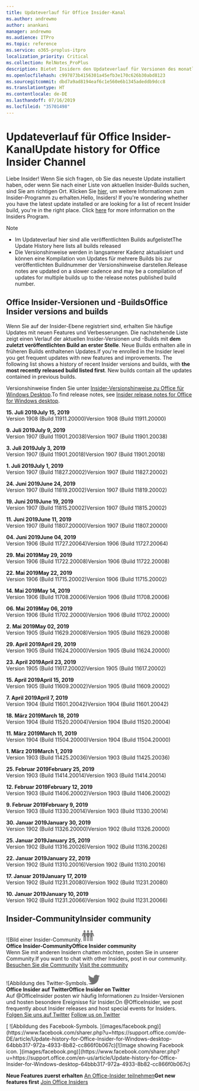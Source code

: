 ```yaml
---
title: Updateverlauf für Office Insider-Kanal
ms.author: andrewmo
author: anankani
manager: andrewmo
ms.audience: ITPro
ms.topic: reference
ms.service: o365-proplus-itpro
localization_priority: Critical
ms.collection: RelNotes_ProPlus
description: Bietet Insidern den Updateverlauf für Versionen des monatlichen Kanals (Insider Fast) für Windows Desktop.
ms.openlocfilehash: c997873b4156301a45efb3e170c626b30abd8123
ms.sourcegitcommit: dbd7a9ad8194eaf6c1e560e6b1345adeddb9dcc8
ms.translationtype: HT
ms.contentlocale: de-DE
ms.lasthandoff: 07/16/2019
ms.locfileid: "35701498"
---
```

# <a name="update-history-for-office-insider-channel"></a><span data-ttu-id="ce03d-103">Updateverlauf für Office Insider-Kanal</span><span class="sxs-lookup"><span data-stu-id="ce03d-103">Update history for Office Insider Channel</span></span>

<span data-ttu-id="ce03d-p101">Liebe Insider! Wenn Sie sich fragen, ob Sie das neueste Update installiert haben, oder wenn Sie nach einer Liste von aktuellen Insider-Builds suchen, sind Sie am richtigen Ort. Klicken Sie [hier](https://insider.office.com/), um weitere Informationen zum Insider-Programm zu erhalten.</span><span class="sxs-lookup"><span data-stu-id="ce03d-p101">Hello, Insiders! If you're wondering whether you have the latest update installed or are looking for a list of recent Insider build, you're in the right place. Click [here](https://insider.office.com/) for more information on the Insiders Program.</span></span>

> [!NOTE]
> - <span data-ttu-id="ce03d-107">Im Updateverlauf hier sind alle veröffentlichten Builds aufgelistet</span><span class="sxs-lookup"><span data-stu-id="ce03d-107">The Update History here lists all builds released</span></span>
> - <span data-ttu-id="ce03d-108">Die Versionshinweise werden in langsamerer Kadenz aktualisiert und können eine Kompilation von Updates für mehrere Builds bis zur veröffentlichten Buildnummer der Versionshinweise darstellen.</span><span class="sxs-lookup"><span data-stu-id="ce03d-108">Release notes are updated on a slower cadence and may be a compilation of updates for multiple builds up to the release notes published build number.</span></span>



## <a name="office-insider-versions-and-builds"></a><span data-ttu-id="ce03d-109">Office Insider-Versionen und -Builds</span><span class="sxs-lookup"><span data-stu-id="ce03d-109">Office Insider versions and builds</span></span>

<span data-ttu-id="ce03d-p102">Wenn Sie auf der Insider-Ebene registriert sind, erhalten Sie häufige Updates mit neuen Features und Verbesserungen. Die nachstehende Liste zeigt einen Verlauf der aktuellen Insider-Versionen und -Builds mit **dem zuletzt veröffentlichten Build an erster Stelle**. Neue Builds enthalten alle in früheren Builds enthaltenen Updates.</span><span class="sxs-lookup"><span data-stu-id="ce03d-p102">If you're enrolled in the Insider level you get frequent updates with new features and improvements. The following list shows a history of recent Insider versions and builds, with **the most recently released build listed first**. New builds contain all the updates contained in previous builds.</span></span> 

<span data-ttu-id="ce03d-113">Versionshinweise finden Sie unter [Insider-Versionshinweise zu Office für Windows Desktop](https://docs.microsoft.com/de-DE/OfficeUpdates/release-notes-office-insider).</span><span class="sxs-lookup"><span data-stu-id="ce03d-113">To find release notes, see [Insider release notes for Office for Windows desktop](https://docs.microsoft.com/en-us/OfficeUpdates/release-notes-office-insider).</span></span>

[//]: # (NICHT ENTFERNEN)

<span data-ttu-id="ce03d-115">**15. Juli 2019**</span><span class="sxs-lookup"><span data-stu-id="ce03d-115">**July 15, 2019**</span></span><br/>
<span data-ttu-id="ce03d-116">Version 1908 (Build 11911.20000)</span><span class="sxs-lookup"><span data-stu-id="ce03d-116">Version 1908 (Build 11911.20000)</span></span><br/>

<span data-ttu-id="ce03d-117">**9. Juli 2019**</span><span class="sxs-lookup"><span data-stu-id="ce03d-117">**July 9, 2019**</span></span><br/>
<span data-ttu-id="ce03d-118">Version 1907 (Build 11901.20038)</span><span class="sxs-lookup"><span data-stu-id="ce03d-118">Version 1907 (Build 11901.20038)</span></span><br/>

<span data-ttu-id="ce03d-119">**3. Juli 2019**</span><span class="sxs-lookup"><span data-stu-id="ce03d-119">**July 3, 2019**</span></span><br/>
<span data-ttu-id="ce03d-120">Version 1907 (Build 11901.20018)</span><span class="sxs-lookup"><span data-stu-id="ce03d-120">Version 1907 (Build 11901.20018)</span></span><br/>

<span data-ttu-id="ce03d-121">**1. Juli 2019**</span><span class="sxs-lookup"><span data-stu-id="ce03d-121">**July 1, 2019**</span></span><br/>
<span data-ttu-id="ce03d-122">Version 1907 (Build 11827.20002)</span><span class="sxs-lookup"><span data-stu-id="ce03d-122">Version 1907 (Build 11827.20002)</span></span><br/>

<span data-ttu-id="ce03d-123">**24. Juni 2019**</span><span class="sxs-lookup"><span data-stu-id="ce03d-123">**June 24, 2019**</span></span><br/>
<span data-ttu-id="ce03d-124">Version 1907 (Build 11819.20002)</span><span class="sxs-lookup"><span data-stu-id="ce03d-124">Version 1907 (Build 11819.20002)</span></span><br/>

<span data-ttu-id="ce03d-125">**19. Juni 2019**</span><span class="sxs-lookup"><span data-stu-id="ce03d-125">**June 19, 2019**</span></span><br/>
<span data-ttu-id="ce03d-126">Version 1907 (Build 11815.20002)</span><span class="sxs-lookup"><span data-stu-id="ce03d-126">Version 1907 (Build 11815.20002)</span></span><br/>

<span data-ttu-id="ce03d-127">**11. Juni 2019**</span><span class="sxs-lookup"><span data-stu-id="ce03d-127">**June 11, 2019**</span></span><br/>
<span data-ttu-id="ce03d-128">Version 1907 (Build 11807.20000)</span><span class="sxs-lookup"><span data-stu-id="ce03d-128">Version 1907 (Build 11807.20000)</span></span><br/>

<span data-ttu-id="ce03d-129">**04. Juni 2019**</span><span class="sxs-lookup"><span data-stu-id="ce03d-129">**June 04, 2019**</span></span><br/>
<span data-ttu-id="ce03d-130">Version 1906 (Build 11727.20064)</span><span class="sxs-lookup"><span data-stu-id="ce03d-130">Version 1906 (Build 11727.20064)</span></span><br/>


<span data-ttu-id="ce03d-131">**29. Mai 2019**</span><span class="sxs-lookup"><span data-stu-id="ce03d-131">**May 29, 2019**</span></span><br/>
<span data-ttu-id="ce03d-132">Version 1906 (Build 11722.20008)</span><span class="sxs-lookup"><span data-stu-id="ce03d-132">Version 1906 (Build 11722.20008)</span></span><br/>

<span data-ttu-id="ce03d-133">**22. Mai 2019**</span><span class="sxs-lookup"><span data-stu-id="ce03d-133">**May 22, 2019**</span></span><br/> <span data-ttu-id="ce03d-134">Version 1906 (Build 11715.20002)</span><span class="sxs-lookup"><span data-stu-id="ce03d-134">Version 1906 (Build 11715.20002)</span></span><br/> 

<span data-ttu-id="ce03d-135">**14. Mai 2019**</span><span class="sxs-lookup"><span data-stu-id="ce03d-135">**May 14, 2019**</span></span><br/> <span data-ttu-id="ce03d-136">Version 1906 (Build 11708.20006)</span><span class="sxs-lookup"><span data-stu-id="ce03d-136">Version 1906 (Build 11708.20006)</span></span><br/>

<span data-ttu-id="ce03d-137">**06. Mai 2019**</span><span class="sxs-lookup"><span data-stu-id="ce03d-137">**May 06, 2019**</span></span><br/>
<span data-ttu-id="ce03d-138">Version 1906 (Build 11702.20000)</span><span class="sxs-lookup"><span data-stu-id="ce03d-138">Version 1906 (Build 11702.20000)</span></span><br/>

<span data-ttu-id="ce03d-139">**2. Mai 2019**</span><span class="sxs-lookup"><span data-stu-id="ce03d-139">**May 02, 2019**</span></span><br/>
<span data-ttu-id="ce03d-140">Version 1905 (Build 11629.20008)</span><span class="sxs-lookup"><span data-stu-id="ce03d-140">Version 1905 (Build 11629.20008)</span></span><br/>

<span data-ttu-id="ce03d-141">**29. April 2019**</span><span class="sxs-lookup"><span data-stu-id="ce03d-141">**April 29, 2019**</span></span><br/>
<span data-ttu-id="ce03d-142">Version 1905 (Build 11624.20000)</span><span class="sxs-lookup"><span data-stu-id="ce03d-142">Version 1905 (Build 11624.20000)</span></span><br/>

<span data-ttu-id="ce03d-143">**23. April 2019**</span><span class="sxs-lookup"><span data-stu-id="ce03d-143">**April 23, 2019**</span></span><br/> <span data-ttu-id="ce03d-144">Version 1905 (Build 11617.20002)</span><span class="sxs-lookup"><span data-stu-id="ce03d-144">Version 1905 (Build 11617.20002)</span></span><br/>

<span data-ttu-id="ce03d-145">**15. April 2019**</span><span class="sxs-lookup"><span data-stu-id="ce03d-145">**April 15, 2019**</span></span><br/> <span data-ttu-id="ce03d-146">Version 1905 (Build 11609.20002)</span><span class="sxs-lookup"><span data-stu-id="ce03d-146">Version 1905 (Build 11609.20002)</span></span><br/>

<span data-ttu-id="ce03d-147">**7. April 2019**</span><span class="sxs-lookup"><span data-stu-id="ce03d-147">**April 7, 2019**</span></span><br/> <span data-ttu-id="ce03d-148">Version 1904 (Build 11601.20042)</span><span class="sxs-lookup"><span data-stu-id="ce03d-148">Version 1904 (Build 11601.20042)</span></span><br/>

<span data-ttu-id="ce03d-149">**18. März 2019**</span><span class="sxs-lookup"><span data-stu-id="ce03d-149">**March 18, 2019**</span></span><br/> <span data-ttu-id="ce03d-150">Version 1904 (Build 11520.20004)</span><span class="sxs-lookup"><span data-stu-id="ce03d-150">Version 1904 (Build 11520.20004)</span></span><br/>

<span data-ttu-id="ce03d-151">**11. März 2019**</span><span class="sxs-lookup"><span data-stu-id="ce03d-151">**March 11, 2019**</span></span><br/> <span data-ttu-id="ce03d-152">Version 1904 (Build 11504.20000)</span><span class="sxs-lookup"><span data-stu-id="ce03d-152">Version 1904 (Build 11504.20000)</span></span><br/>

<span data-ttu-id="ce03d-153">**1. März 2019**</span><span class="sxs-lookup"><span data-stu-id="ce03d-153">**March 1, 2019**</span></span><br/> <span data-ttu-id="ce03d-154">Version 1903 (Build 11425.20036)</span><span class="sxs-lookup"><span data-stu-id="ce03d-154">Version 1903 (Build 11425.20036)</span></span><br/> 

<span data-ttu-id="ce03d-155">**25. Februar 2019**</span><span class="sxs-lookup"><span data-stu-id="ce03d-155">**February 25, 2019**</span></span><br/> <span data-ttu-id="ce03d-156">Version 1903 (Build 11414.20014)</span><span class="sxs-lookup"><span data-stu-id="ce03d-156">Version 1903 (Build 11414.20014)</span></span><br/> 

<span data-ttu-id="ce03d-157">**12. Februar 2019**</span><span class="sxs-lookup"><span data-stu-id="ce03d-157">**February 12, 2019**</span></span><br/> <span data-ttu-id="ce03d-158">Version 1903 (Build 11406.20002)</span><span class="sxs-lookup"><span data-stu-id="ce03d-158">Version 1903 (Build 11406.20002)</span></span><br/> 

<span data-ttu-id="ce03d-159">**9. Februar 2019**</span><span class="sxs-lookup"><span data-stu-id="ce03d-159">**February 9, 2019**</span></span><br/> <span data-ttu-id="ce03d-160">Version 1903 (Build 11330.20014)</span><span class="sxs-lookup"><span data-stu-id="ce03d-160">Version 1903 (Build 11330.20014)</span></span><br/> 

<span data-ttu-id="ce03d-161">**30. Januar 2019**</span><span class="sxs-lookup"><span data-stu-id="ce03d-161">**January 30, 2019**</span></span><br/> <span data-ttu-id="ce03d-162">Version 1902 (Build 11326.20000)</span><span class="sxs-lookup"><span data-stu-id="ce03d-162">Version 1902 (Build 11326.20000)</span></span><br/> 

<span data-ttu-id="ce03d-163">**25. Januar 2019**</span><span class="sxs-lookup"><span data-stu-id="ce03d-163">**January 25, 2019**</span></span><br/> <span data-ttu-id="ce03d-164">Version 1902 (Build 11316.20026)</span><span class="sxs-lookup"><span data-stu-id="ce03d-164">Version 1902 (Build 11316.20026)</span></span><br/> 

<span data-ttu-id="ce03d-165">**22. Januar 2019**</span><span class="sxs-lookup"><span data-stu-id="ce03d-165">**January 22, 2019**</span></span><br/> <span data-ttu-id="ce03d-166">Version 1902 (Build 11310.20016)</span><span class="sxs-lookup"><span data-stu-id="ce03d-166">Version 1902 (Build 11310.20016)</span></span><br/> 

<span data-ttu-id="ce03d-167">**17. Januar 2019**</span><span class="sxs-lookup"><span data-stu-id="ce03d-167">**January 17, 2019**</span></span><br/> <span data-ttu-id="ce03d-168">Version 1902 (Build 11231.20080)</span><span class="sxs-lookup"><span data-stu-id="ce03d-168">Version 1902 (Build 11231.20080)</span></span><br/>

<span data-ttu-id="ce03d-169">**10. Januar 2019**</span><span class="sxs-lookup"><span data-stu-id="ce03d-169">**January 10, 2019**</span></span><br/> <span data-ttu-id="ce03d-170">Version 1902 (Build 11231.20066)</span><span class="sxs-lookup"><span data-stu-id="ce03d-170">Version 1902 (build 11231.20066)</span></span><br/> 


## <a name="insider-community"></a><span data-ttu-id="ce03d-171">Insider-Community</span><span class="sxs-lookup"><span data-stu-id="ce03d-171">Insider community</span></span>

<span data-ttu-id="ce03d-172">![Bild einer Insider-Community.</span><span class="sxs-lookup"><span data-stu-id="ce03d-172">![Image showing insider community.</span></span> ](images/insidercommunity.png) <br/>
<span data-ttu-id="ce03d-173">**Office Insider-Community**</span><span class="sxs-lookup"><span data-stu-id="ce03d-173">**Office Insider community**</span></span><br/> <span data-ttu-id="ce03d-174">Wenn Sie mit anderen Insidern chatten möchten, posten Sie in unserer Community.</span><span class="sxs-lookup"><span data-stu-id="ce03d-174">If you want to chat with other Insiders, post in our community.</span></span><br/><span data-ttu-id="ce03d-175"> 
[Besuchen Sie die Community](https://go.microsoft.com/fwlink/?linkid=843493)</span><span class="sxs-lookup"><span data-stu-id="ce03d-175"> 
[Visit the community](https://go.microsoft.com/fwlink/?linkid=843493)</span></span><br/> 

<span data-ttu-id="ce03d-176">![Abbildung des Twitter-Symbols.</span><span class="sxs-lookup"><span data-stu-id="ce03d-176">![Image showing twitter icon.</span></span> ](images/twitter.png)<br/>
<span data-ttu-id="ce03d-177">**Office Insider auf Twitter**</span><span class="sxs-lookup"><span data-stu-id="ce03d-177">**Office Insider on Twitter**</span></span><br/> <span data-ttu-id="ce03d-178">Auf @OfficeInsider posten wir häufig Informationen zu Insider-Versionen und hosten besondere Ereignisse für Insider.</span><span class="sxs-lookup"><span data-stu-id="ce03d-178">On @OfficeInsider, we post frequently about Insider releases and host special events for Insiders.</span></span><br/><span data-ttu-id="ce03d-179"> 
[Folgen Sie uns auf Twitter](https://go.microsoft.com/fwlink/?linkid=717717)</span><span class="sxs-lookup"><span data-stu-id="ce03d-179"> 
[Follow us on Twitter](https://go.microsoft.com/fwlink/?linkid=717717)</span></span><br/> 

<span data-ttu-id="ce03d-180">
  [
  ![Abbildung des Facebook-Symbols. ](images/facebook.png)](https://www.facebook.com/sharer.php?u=https://support.office.com/de-DE/article/Update-history-for-Office-Insider-for-Windows-desktop-64bbb317-972a-4933-8b82-cc866f0b067c)</span><span class="sxs-lookup"><span data-stu-id="ce03d-180">[![Image showing Facebook icon. ](images/facebook.png)](https://www.facebook.com/sharer.php?u=https://support.office.com/en-us/article/Update-history-for-Office-Insider-for-Windows-desktop-64bbb317-972a-4933-8b82-cc866f0b067c)</span></span>


<span data-ttu-id="ce03d-181">**Neue Features zuerst erhalten**
[An Office-Insider teilnehmen](https://insider.office.com/)</span><span class="sxs-lookup"><span data-stu-id="ce03d-181">**Get new features first**
[Join Office Insiders](https://insider.office.com/)</span></span>